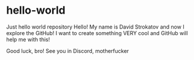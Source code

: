 # hello-world
Just hello world repository
Hello! My name is David Strokatov and now I explore the GitHub!
I want to create something VERY cool and GitHub will help me with this!

Good luck, bro! See you in Discord, motherfucker
